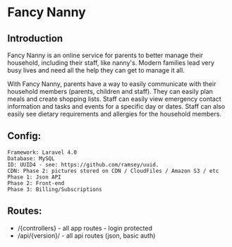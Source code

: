 # Fancy Nanny

## Introduction

Fancy Nanny is an online service for parents to better manage their household, including their staff, like nanny's. Modern families lead very busy lives and need all the help they can get to manage it all.

With Fancy Nanny, parents have a way to easily communicate with their household members (parents, children and staff). They can easily plan meals and create shopping lists. Staff can easily view emergency contact information and tasks and events for a specific day or dates. Staff can also easily see dietary requirements and allergies for the household members.

## Config: 

```
Framework: Laravel 4.0
Database: MySQL
ID: UUID4 - see: https://github.com/ramsey/uuid.
CDN: Phase 2: pictures stored on CDN / CloudFiles / Amazon S3 / etc
Phase 1: Json API
Phase 2: Front-end
Phase 3: Billing/Subscriptions
```

## Routes: 

+ /{controllers} - all app routes - login protected
+ /api/{version}/ - all api routes (json, basic auth)

